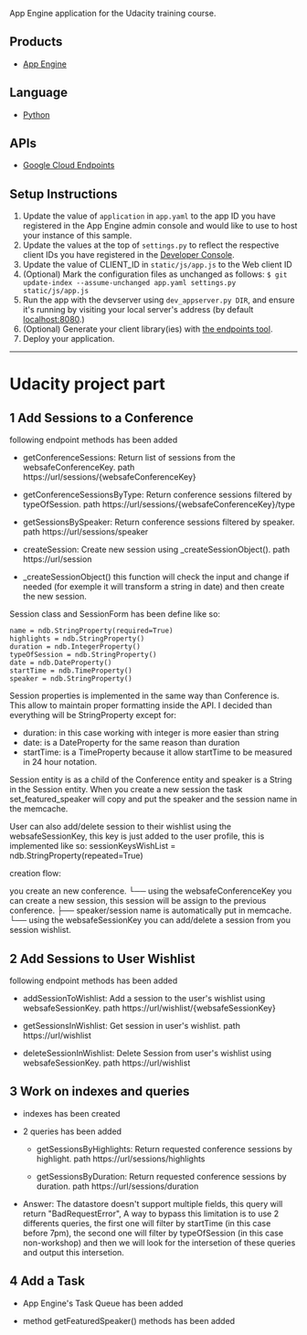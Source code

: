 App Engine application for the Udacity training course.

## Products
- [App Engine][1]

## Language
- [Python][2]

## APIs
- [Google Cloud Endpoints][3]

## Setup Instructions
1. Update the value of `application` in `app.yaml` to the app ID you
   have registered in the App Engine admin console and would like to use to host
   your instance of this sample.
1. Update the values at the top of `settings.py` to
   reflect the respective client IDs you have registered in the
   [Developer Console][4].
1. Update the value of CLIENT_ID in `static/js/app.js` to the Web client ID
1. (Optional) Mark the configuration files as unchanged as follows:
   `$ git update-index --assume-unchanged app.yaml settings.py static/js/app.js`
1. Run the app with the devserver using `dev_appserver.py DIR`, and ensure it's running by visiting your local server's address (by default [localhost:8080][5].)
1. (Optional) Generate your client library(ies) with [the endpoints tool][6].
1. Deploy your application.


[1]: https://developers.google.com/appengine
[2]: http://python.org
[3]: https://developers.google.com/appengine/docs/python/endpoints/
[4]: https://console.developers.google.com/
[5]: https://localhost:8080/
[6]: https://developers.google.com/appengine/docs/python/endpoints/endpoints_tool

---------------------------------------------------------------------------------

# Udacity project part

## 1 Add Sessions to a Conference

following endpoint methods has been added
- getConferenceSessions:
	Return list of sessions from the websafeConferenceKey.
	path https://url/sessions/{websafeConferenceKey}

- getConferenceSessionsByType:
	Return conference sessions filtered by typeOfSession.
	path https://url/sessions/{websafeConferenceKey}/type

- getSessionsBySpeaker:
	Return conference sessions filtered by speaker.
	path https://url/sessions/speaker

- createSession:
	Create new session using _createSessionObject().
	path https://url/session

- _createSessionObject()
	this function will check the input and change if needed (for exemple it will transform a string in date) and then create the new session.

Session class and SessionForm has been define like so:

    name = ndb.StringProperty(required=True)
    highlights = ndb.StringProperty()
    duration = ndb.IntegerProperty()
    typeOfSession = ndb.StringProperty()
    date = ndb.DateProperty()
    startTime = ndb.TimeProperty()
    speaker = ndb.StringProperty()

Session properties is implemented in the same way than Conference is. This allow to maintain proper formatting inside the API. I decided than everything will be StringProperty except for:
 - duration: in this case working with integer is more easier than string
 - date: is a DateProperty for the same reason than duration
 - startTime: is a TimeProperty because it allow startTime to be measured in 24 hour notation.


Session entity is as a child of the Conference entity and speaker is a String in the Session entity. When you create a new session the task set_featured_speaker will copy and put the speaker and the session name in the memcache.

User can also add/delete session to their wishlist using the websafeSessionKey, this key is just added to the user profile, this is implemented like so:
	sessionKeysWishList = ndb.StringProperty(repeated=True)

creation flow:

you create an new conference.
	└── using the websafeConferenceKey you can create a new session, this session will be assign to the previous conference.
		├── speaker/session name is automatically put in memcache.
		└── using the websafeSessionKey you can add/delete a session from you session wishlist.

## 2 Add Sessions to User Wishlist

following endpoint methods has been added
- addSessionToWishlist:
	Add a session to the user's wishlist using websafeSessionKey.
	path https://url/wishlist/{websafeSessionKey}

- getSessionsInWishlist:
	Get session in user's wishlist.
	path https://url/wishlist

- deleteSessionInWishlist:
	Delete Session from user's wishlist using websafeSessionKey.
	path https://url/wishlist

## 3 Work on indexes and queries
- indexes has been created

- 2 queries has been added
	- getSessionsByHighlights:
		Return requested conference sessions by highlight.
		path https://url/sessions/highlights

	- getSessionsByDuration:
		Return requested conference sessions by duration.
		path https://url/sessions/duration

- Answer: The datastore doesn't support multiple fields, this query will return "BadRequestError", A way to bypass this limitation is to use 2 differents queries, the first one will filter by startTime (in this case before 7pm), the second one will filter by typeOfSession (in this case non-workshop) and then we will look for the intersetion of these queries and output this intersetion.


## 4 Add a Task

- App Engine's Task Queue has been added

- method getFeaturedSpeaker() methods has been added